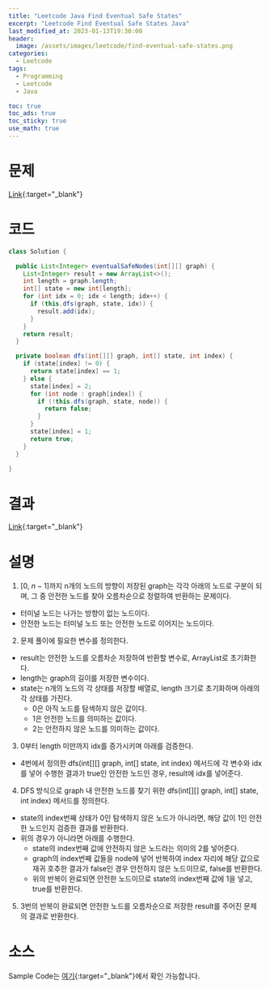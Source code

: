 ```yaml
---
title: "Leetcode Java Find Eventual Safe States"
excerpt: "Leetcode Find Eventual Safe States Java"
last_modified_at: 2023-01-13T19:30:00
header:
  image: /assets/images/leetcode/find-eventual-safe-states.png
categories:
  - Leetcode
tags:
  - Programming
  - Leetcode
  - Java

toc: true
toc_ads: true
toc_sticky: true
use_math: true
---
```

# 문제
[Link](https://leetcode.com/problems/find-eventual-safe-states){:target="_blank"}

# 코드
```java
class Solution {

  public List<Integer> eventualSafeNodes(int[][] graph) {
    List<Integer> result = new ArrayList<>();
    int length = graph.length;
    int[] state = new int[length];
    for (int idx = 0; idx < length; idx++) {
      if (this.dfs(graph, state, idx)) {
        result.add(idx);
      }
    }
    return result;
  }

  private boolean dfs(int[][] graph, int[] state, int index) {
    if (state[index] != 0) {
      return state[index] == 1;
    } else {
      state[index] = 2;
      for (int node : graph[index]) {
        if (!this.dfs(graph, state, node)) {
          return false;
        }
      }
      state[index] = 1;
      return true;
    }
  }

}
```

# 결과
[Link](https://leetcode.com/problems/find-eventual-safe-states/submissions/877369039/){:target="_blank"}

# 설명
1. [0, $n - 1$]까지 n개의 노드의 방향이 저장된 graph는 각각 아래의 노드로 구분이 되며, 그 중 안전한 노드를 찾아 오름차순으로 정렬하여 반환하는 문제이다.
- 터미널 노드는 나가는 방향이 없는 노드이다.
- 안전한 노드는 터미널 노드 또는 안전한 노드로 이어지는 노드이다.

2. 문제 풀이에 필요한 변수를 정의한다.
- result는 안전한 노드를 오름차순 저장하여 반환할 변수로, ArrayList로 초기화한다.
- length는 graph의 길이를 저장한 변수이다.
- state는 n개의 노드의 각 상태를 저장할 배열로, length 크기로 초기화하며 아래의 각 상태를 가진다.
  - 0은 아직 노드를 탐색하지 않은 값이다.
  - 1은 안전한 노드를 의미하는 값이다.
  - 2는 안전하지 않은 노드를 의미하는 값이다.

3. 0부터 length 미만까지 idx를 증가시키며 아래를 검증한다.
- 4번에서 정의한 dfs(int[][] graph, int[] state, int index) 메서드에 각 변수와 idx를 넣어 수행한 결과가 true인 안전한 노드인 경우, result에 idx를 넣어준다.

4. DFS 방식으로 graph 내 안전한 노드를 찾기 위한 dfs(int[][] graph, int[] state, int index) 메서드를 정의한다.
- state의 index번째 상태가 0인 탐색하지 않은 노드가 아니라면, 해당 값이 1인 안전한 노드인지 검증한 결과를 반환한다.
- 위의 경우가 아니라면 아래를 수행한다.
  - state의 index번째 값에 안전하지 않은 노드라는 의미의 2를 넣어준다.
  - graph의 index번째 값들을 node에 넣어 반복하여 index 자리에 해당 값으로 재귀 호추한 결과가 false인 경우 안전하지 않은 노드이므로, false를 반환한다.
  - 위의 반복이 완료되면 안전한 노드이므로 state의 index번째 값에 1을 넣고, true를 반환한다.

5. 3번의 반복이 완료되면 안전한 노드를 오름차순으로 저장한 result를 주어진 문제의 결과로 반환한다.

# 소스
Sample Code는 [여기](https://github.com/GracefulSoul/leetcode/blob/master/src/main/java/gracefulsoul/problems/FindEventualSafeStates.java){:target="_blank"}에서 확인 가능합니다.